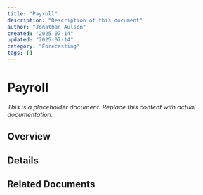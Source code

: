 ```yaml
---
title: "Payroll"
description: "Description of this document"
author: "Jonathan Aulson"
created: "2025-07-14"
updated: "2025-07-14"
category: "Forecasting"
tags: []
---
```


# Payroll

*This is a placeholder document. Replace this content with actual documentation.*

## Overview

## Details

## Related Documents

